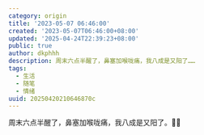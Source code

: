 ```yaml
---
category: origin
title: '2023-05-07 06:46:00'
created: '2023-05-07T06:46:00+08:00'
updated: '2025-04-24T22:39:23+08:00'
public: true
author: dkphhh
description: 周末六点半醒了，鼻塞加喉咙痛，我八成是又阳了……
tags:
  - 生活
  - 随笔
  - 情绪
uuid: 20250420210646870c
---
```


周末六点半醒了，鼻塞加喉咙痛，我八成是又阳了。😮‍💨
